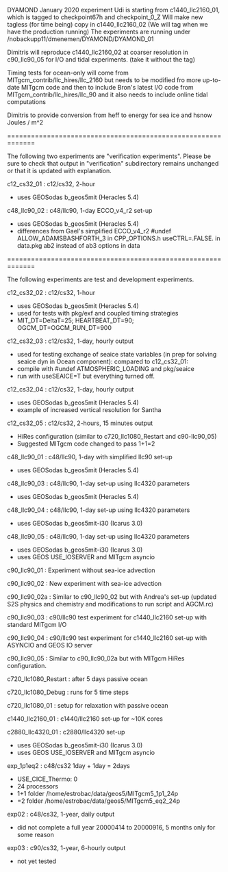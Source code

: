 DYAMOND January 2020 experiment
Udi is starting from c1440_llc2160_01, which is tagged to checkpoint67h and checkpoint_0_Z
Will make new tagless (for time being) copy in c1440_llc2160_02
(We will tag when we have the production running)
The experiments are running under /nobackupp11/dmenemen/DYAMOND/DYAMOND_01

Dimitris will reproduce c1440_llc2160_02 at coarser resolution
in c90_llc90_05 for I/O and tidal experiments.
(take it without the tag)

Timing tests for ocean-only will come from
MITgcm_contrib/llc_hires/llc_2160
but needs to be modified fro more up-to-date MITgcm code
and then to include Bron's latest I/O code from
MITgcm_contrib/llc_hires/llc_90
and it also needs to include online tidal computations

Dimitris to provide conversion from heff to energy for sea ice and hsnow
Joules / m^2

=============================================================

The following two experiments are "verification experiments".
Please be sure to check that output in "verification" subdirectory
remains unchanged or that it is updated with explanation.

c12_cs32_01 : c12/cs32, 2-hour
 - uses GEOSodas b_geos5mit (Heracles 5.4)

c48_llc90_02 : c48/llc90, 1-day ECCO_v4_r2 set-up
 - uses GEOSodas b_geos5mit (Heracles 5.4)
 - differences from Gael's simplified ECCO_v4_r2
   #undef ALLOW_ADAMSBASHFORTH_3 in CPP_OPTIONS.h
   useCTRL=.FALSE. in data.pkg
   ab2 instead of ab3 options in data

=============================================================

The following experiments are test and development experiments.

c12_cs32_02 : c12/cs32, 1-hour
 - uses GEOSodas b_geos5mit (Heracles 5.4)
 - used for tests with pkg/exf and coupled timing strategies
 - MIT_DT=DeltaT=25; HEARTBEAT_DT=90; OGCM_DT=OGCM_RUN_DT=900

c12_cs32_03 : c12/cs32, 1-day, hourly output
 - used for testing exchange of seaice state variables
   (in prep for solving seaice dyn in Ocean component):
 compared to c12_cs32_01:
 - compile with #undef ATMOSPHERIC_LOADING and pkg/seaice
 - run with useSEAICE=T but everything turned off.

c12_cs32_04 : c12/cs32, 1-day, hourly output
 - uses GEOSodas b_geos5mit (Heracles 5.4)
 - example of increased vertical resolution for Santha
 
c12_cs32_05 : c12/cs32, 2-hours, 15 minutes output
 - HiRes configuration (similar to c720_llc1080_Restart and c90-llc90_05)
 - Suggested MITgcm code changed to pass 1+1=2

c48_llc90_01 : c48/llc90, 1-day with simplified llc90 set-up
 - uses GEOSodas b_geos5mit (Heracles 5.4)

c48_llc90_03 : c48/llc90, 1-day set-up using llc4320 parameters
 - uses GEOSodas b_geos5mit (Heracles 5.4)

c48_llc90_04 : c48/llc90, 1-day set-up using llc4320 parameters
 - uses GEOSodas b_geos5mit-i30 (Icarus 3.0)

c48_llc90_05 : c48/llc90, 1-day set-up using llc4320 parameters
 - uses GEOSodas b_geos5mit-i30 (Icarus 3.0)
 - uses GEOS USE_IOSERVER and MITgcm asyncio
 
c90_llc90_01 : Experiment without sea-ice advection

c90_llc90_02 : New experiment with sea-ice advection

c90_llc90_02a : Similar to c90_llc90_02 but with Andrea's set-up
                (updated S2S physics and chemistry and modifications
                 to run script and AGCM.rc)

c90_llc90_03 : c90/llc90 test experiment for c1440_llc2160
               set-up with standard MITgcm I/O

c90_llc90_04 : c90/llc90 test experiment for c1440_llc2160
               set-up with ASYNCIO and GEOS IO server

c90_llc90_05 : Similar to c90_llc90_02a but with MITgcm HiRes
               configuration.

c720_llc1080_Restart : after 5 days passive ocean

c720_llc1080_Debug : runs for 5 time steps

c720_llc1080_01 : setup for relaxation with passive ocean

c1440_llc2160_01 : c1440/llc2160 set-up for ~10K cores

c2880_llc4320_01 : c2880/llc4320 set-up
 - uses GEOSodas b_geos5mit-i30 (Icarus 3.0)
 - uses GEOS USE_IOSERVER and MITgcm asyncio

exp_1p1eq2 : c48/cs32 1day + 1day = 2days
 - USE_CICE_Thermo: 0
 - 24 processors
 - 1+1 folder /home/estrobac/data/geos5/MITgcm5_1p1_24p
 - =2  folder /home/estrobac/data/geos5/MITgcm5_eq2_24p

exp02 : c48/cs32, 1-year, daily output
 - did not complete a full year
   20000414 to 20000916, 5 months only for some reason

exp03 : c90/cs32, 1-year, 6-hourly output
 - not yet tested
